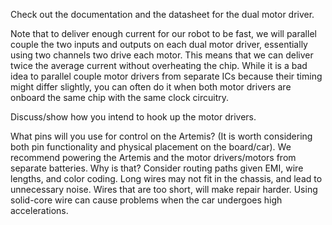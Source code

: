 
Check out the documentation and the datasheet for the dual motor driver.

Note that to deliver enough current for our robot to be fast, we will parallel couple the two inputs and outputs on each dual motor driver, essentially using two channels two drive each motor. This means that we can deliver twice the average current without overheating the chip. While it is a bad idea to parallel couple motor drivers from separate ICs because their timing might differ slightly, you can often do it when both motor drivers are onboard the same chip with the same clock circuitry.

Discuss/show how you intend to hook up the motor drivers.

What pins will you use for control on the Artemis? (It is worth considering both pin functionality and physical placement on the board/car).
We recommend powering the Artemis and the motor drivers/motors from separate batteries. Why is that?
Consider routing paths given EMI, wire lengths, and color coding. Long wires may not fit in the chassis, and lead to unnecessary noise. Wires that are too short, will make repair harder. Using solid-core wire can cause problems when the car undergoes high accelerations.
